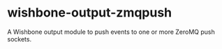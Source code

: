 # wishbone-output-zmqpush
A Wishbone output module to push events to one or more ZeroMQ push sockets.

